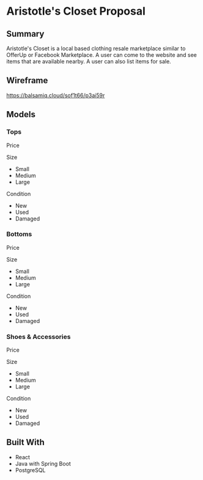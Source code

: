 # Aristotle's Closet Proposal

## Summary
Aristotle's Closet is a local based clothing resale marketplace similar to OfferUp or Facebook Marketplace. A user can come to the website and see items that are available nearby. A user can also list items for sale.

## Wireframe 
https://balsamiq.cloud/sof1t66/p3ai59r

## Models

### Tops
Price

Size
- Small
- Medium
- Large

Condition
- New
- Used
- Damaged

### Bottoms
Price

Size
- Small
- Medium
- Large

Condition
- New
- Used
- Damaged


### Shoes & Accessories
Price

Size
- Small
- Medium
- Large

Condition
- New
- Used
- Damaged


## Built With
- React
- Java with Spring Boot
- PostgreSQL
